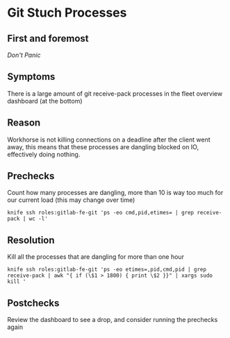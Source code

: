 # Git Stuch Processes

## First and foremost

*Don't Panic*

## Symptoms

There is a large amount of git receive-pack processes in the fleet overview dashboard (at the bottom)

## Reason

Workhorse is not killing connections on a deadline after the client went away, this means that these processes are dangling blocked on IO, effectively doing nothing.

## Prechecks

Count how many processes are dangling, more than 10 is way too much for our current load (this may change over time)

`knife ssh roles:gitlab-fe-git 'ps -eo cmd,pid,etimes= | grep receive-pack | wc -l'`

## Resolution

Kill all the processes that are dangling for more than one hour

`knife ssh roles:gitlab-fe-git 'ps -eo etimes=,pid,cmd,pid | grep receive-pack | awk "{ if (\$1 > 1800) { print \$2 }}" | xargs sudo kill '`

## Postchecks

Review the dashboard to see a drop, and consider running the prechecks again
